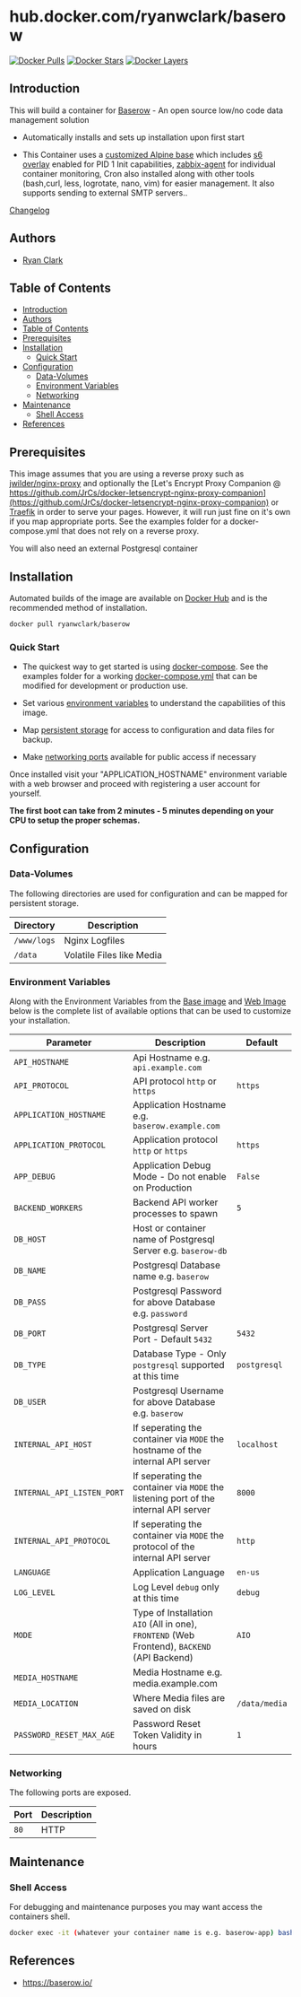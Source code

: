 # hub.docker.com/ryanwclark/baserow

[![Docker Pulls](https://img.shields.io/docker/pulls/ryanwclark/baserow.svg)](https://hub.docker.com/ryanwclark/baserow)
[![Docker Stars](https://img.shields.io/docker/stars/ryanwclark/baserow.svg)](https://hub.docker.com/ryanwclark/baserow)
[![Docker Layers](https://images.microbadger.com/badges/imageryanwclark/baserow.svg)](https://microbadger.com/imagesryanwclark/baserow)

## Introduction

This will build a container for [Baserow](https://baserow.io/) - An open source low/no code data management solution

* Automatically installs and sets up installation upon first start

* This Container uses a [customized Alpine base](https://hub.docker.com/ryanwclark/alpine) which includes [s6 overlay](https://github.com/just-containers/s6-overlay) enabled for PID 1 Init capabilities, [zabbix-agent](https://zabbix.org) for individual container monitoring, Cron also installed along with other tools (bash,curl, less, logrotate, nano, vim) for easier management. It also supports sending to external SMTP servers..

[Changelog](CHANGELOG.md)

## Authors

- [Ryan Clark](https://github.com/ryanwclark)

## Table of Contents


- [Introduction](#introduction)
- [Authors](#authors)
- [Table of Contents](#table-of-contents)
- [Prerequisites](#prerequisites)
- [Installation](#installation)
  - [Quick Start](#quick-start)
- [Configuration](#configuration)
  - [Data-Volumes](#data-volumes)
  - [Environment Variables](#environment-variables)
  - [Networking](#networking)
- [Maintenance](#maintenance)
  - [Shell Access](#shell-access)
- [References](#references)

## Prerequisites

This image assumes that you are using a reverse proxy such as
[jwilder/nginx-proxy](https://github.com/jwilder/nginx-proxy) and optionally the [Let's Encrypt Proxy
Companion @
https://github.com/JrCs/docker-letsencrypt-nginx-proxy-companion](https://github.com/JrCs/docker-letsencrypt-nginx-proxy-companion)
or [Traefik](https://github.com/ryanwclark/docker-traefik) in order to serve your pages. However, it will run just fine on it's own if you map appropriate ports. See the examples folder for a docker-compose.yml that does not rely on a reverse proxy.

You will also need an external Postgresql container

## Installation

Automated builds of the image are available on [Docker Hub](https://hub.docker.com/ryanwclark/baserow) and is the recommended method of installation.

```bash
docker pull ryanwclark/baserow
```

### Quick Start

* The quickest way to get started is using [docker-compose](https://docs.docker.com/compose/). See the examples folder for a working [docker-compose.yml](examples/docker-compose.yml) that can be modified for development or production use.

* Set various [environment variables](#environment-variables) to understand the capabilities of this image.
* Map [persistent storage](#data-volumes) for access to configuration and data files for backup.
* Make [networking ports](#networking) available for public access if necessary

Once installed visit your "APPLICATION_HOSTNAME" environment variable with a web browser and proceed with registering a user account for yourself.

**The first boot can take from 2 minutes - 5 minutes depending on your CPU to setup the proper schemas.**



## Configuration

### Data-Volumes

The following directories are used for configuration and can be mapped for persistent storage.

| Directory   | Description               |
| ----------- | ------------------------- |
| `/www/logs` | Nginx Logfiles            |
| `/data`     | Volatile Files like Media |
### Environment Variables

Along with the Environment Variables from the [Base image](https://hub.docker.com/ryanwclark/alpine) and [Web Image](https://hub.docker.com/ryanwclark/nginx) below is the complete list of available options that can be used to customize your installation.


| Parameter                  | Description                                                                                 | Default       |
| -------------------------- | ------------------------------------------------------------------------------------------- | ------------- |
| `API_HOSTNAME`             | Api Hostname e.g. `api.example.com`                                                         |               |
| `API_PROTOCOL`             | API protocol `http` or `https`                                                              | `https`       |
| `APPLICATION_HOSTNAME`     | Application Hostname e.g. `baserow.example.com`                                             |               |
| `APPLICATION_PROTOCOL`     | Application protocol `http` or `https`                                                      | `https`       |
| `APP_DEBUG`                | Application Debug Mode - Do not enable on Production                                        | `False`       |
| `BACKEND_WORKERS`          | Backend API worker processes to spawn                                                       | `5`           |
| `DB_HOST`                  | Host or container name of Postgresql Server e.g. `baserow-db`                               |               |
| `DB_NAME`                  | Postgresql Database name e.g. `baserow`                                                     |               |
| `DB_PASS`                  | Postgresql Password for above Database e.g. `password`                                      |               |
| `DB_PORT`                  | Postgresql Server Port - Default `5432`                                                     | `5432`        |
| `DB_TYPE`                  | Database Type - Only `postgresql` supported at this time                                    | `postgresql`  |
| `DB_USER`                  | Postgresql Username for above Database e.g. `baserow`                                       |               |
| `INTERNAL_API_HOST`        | If seperating the container via `MODE` the hostname of the internal API server              | `localhost`   |
| `INTERNAL_API_LISTEN_PORT` | If seperating the container via `MODE` the listening port of the internal API server        | `8000`        |
| `INTERNAL_API_PROTOCOL`    | If seperating the container via `MODE` the protocol of the internal API server              | `http`        |
| `LANGUAGE`                 | Application Language                                                                        | `en-us`       |
| `LOG_LEVEL`                | Log Level `debug` only at this time                                                         | `debug`       |
| `MODE`                     | Type of Installation `AIO` (All in one), `FRONTEND` (Web Frontend), `BACKEND` (API Backend) | `AIO`         |
| `MEDIA_HOSTNAME`           | Media Hostname e.g. media.example.com                                                       |               |
| `MEDIA_LOCATION`           | Where Media files are saved on disk                                                         | `/data/media` |
| `PASSWORD_RESET_MAX_AGE`   | Password Reset Token Validity in hours                                                      | `1`           |

### Networking

The following ports are exposed.

| Port | Description |
| ---- | ----------- |
| `80` | HTTP        |


## Maintenance

### Shell Access

For debugging and maintenance purposes you may want access the containers shell.

```bash
docker exec -it (whatever your container name is e.g. baserow-app) bash
```

## References

* <https://baserow.io/>

